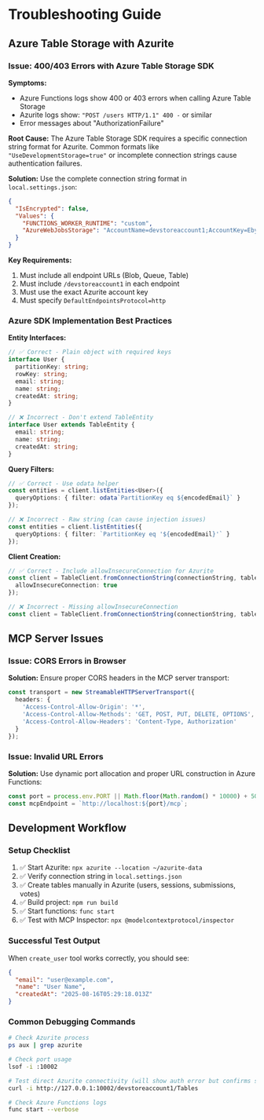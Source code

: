 # Troubleshooting Guide

## Azure Table Storage with Azurite

### Issue: 400/403 Errors with Azure Table Storage SDK

**Symptoms:**
- Azure Functions logs show 400 or 403 errors when calling Azure Table Storage
- Azurite logs show: `"POST /users HTTP/1.1" 400 -` or similar
- Error messages about "AuthorizationFailure"

**Root Cause:**
The Azure Table Storage SDK requires a specific connection string format for Azurite. Common formats like `"UseDevelopmentStorage=true"` or incomplete connection strings cause authentication failures.

**Solution:**
Use the complete connection string format in `local.settings.json`:

```json
{
  "IsEncrypted": false,
  "Values": {
    "FUNCTIONS_WORKER_RUNTIME": "custom",
    "AzureWebJobsStorage": "AccountName=devstoreaccount1;AccountKey=Eby8vdM02xNOcqFlqUwJPLlmEtlCDXJ1OUzFT50uSRZ6IFsuFq2UVErCz4I6tq/K1SZFPTOtr/KBHBeksoGMGw==;DefaultEndpointsProtocol=http;BlobEndpoint=http://127.0.0.1:10000/devstoreaccount1;QueueEndpoint=http://127.0.0.1:10001/devstoreaccount1;TableEndpoint=http://127.0.0.1:10002/devstoreaccount1;"
  }
}
```

**Key Requirements:**
1. Must include all endpoint URLs (Blob, Queue, Table)
2. Must include `/devstoreaccount1` in each endpoint
3. Must use the exact Azurite account key
4. Must specify `DefaultEndpointsProtocol=http`

### Azure SDK Implementation Best Practices

**Entity Interfaces:**
```typescript
// ✅ Correct - Plain object with required keys
interface User {
  partitionKey: string;
  rowKey: string;
  email: string;
  name: string;
  createdAt: string;
}

// ❌ Incorrect - Don't extend TableEntity
interface User extends TableEntity {
  email: string;
  name: string;
  createdAt: string;
}
```

**Query Filters:**
```typescript
// ✅ Correct - Use odata helper
const entities = client.listEntities<User>({
  queryOptions: { filter: odata`PartitionKey eq ${encodedEmail}` }
});

// ❌ Incorrect - Raw string (can cause injection issues)
const entities = client.listEntities({
  queryOptions: { filter: `PartitionKey eq '${encodedEmail}'` }
});
```

**Client Creation:**
```typescript
// ✅ Correct - Include allowInsecureConnection for Azurite
const client = TableClient.fromConnectionString(connectionString, tableName, {
  allowInsecureConnection: true
});

// ❌ Incorrect - Missing allowInsecureConnection
const client = TableClient.fromConnectionString(connectionString, tableName);
```

## MCP Server Issues

### Issue: CORS Errors in Browser

**Solution:**
Ensure proper CORS headers in the MCP server transport:

```typescript
const transport = new StreamableHTTPServerTransport({
  headers: {
    'Access-Control-Allow-Origin': '*',
    'Access-Control-Allow-Methods': 'GET, POST, PUT, DELETE, OPTIONS',
    'Access-Control-Allow-Headers': 'Content-Type, Authorization'
  }
});
```

### Issue: Invalid URL Errors

**Solution:**
Use dynamic port allocation and proper URL construction in Azure Functions:

```javascript
const port = process.env.PORT || Math.floor(Math.random() * 10000) + 50000;
const mcpEndpoint = `http://localhost:${port}/mcp`;
```

## Development Workflow

### Setup Checklist
1. ✅ Start Azurite: `npx azurite --location ~/azurite-data`
2. ✅ Verify connection string in `local.settings.json`
3. ✅ Create tables manually in Azurite (users, sessions, submissions, votes)
4. ✅ Build project: `npm run build`
5. ✅ Start functions: `func start`
6. ✅ Test with MCP Inspector: `npx @modelcontextprotocol/inspector`

### Successful Test Output
When `create_user` tool works correctly, you should see:
```json
{
  "email": "user@example.com",
  "name": "User Name",
  "createdAt": "2025-08-16T05:29:18.013Z"
}
```

### Common Debugging Commands
```bash
# Check Azurite process
ps aux | grep azurite

# Check port usage
lsof -i :10002

# Test direct Azurite connectivity (will show auth error but confirms service is up)
curl -i http://127.0.0.1:10002/devstoreaccount1/Tables

# Check Azure Functions logs
func start --verbose
```
